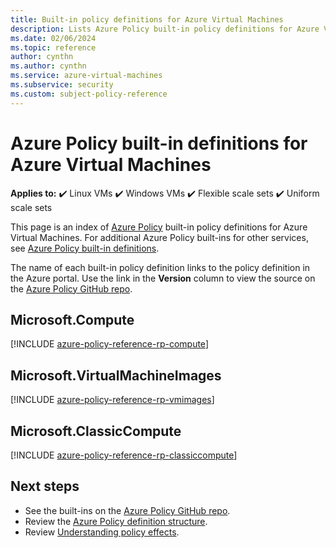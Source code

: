 ```yaml
---
title: Built-in policy definitions for Azure Virtual Machines 
description: Lists Azure Policy built-in policy definitions for Azure Virtual Machines. These built-in policy definitions provide common approaches to managing your Azure resources.
ms.date: 02/06/2024
ms.topic: reference
author: cynthn
ms.author: cynthn
ms.service: azure-virtual-machines
ms.subservice: security
ms.custom: subject-policy-reference
---
```

# Azure Policy built-in definitions for Azure Virtual Machines

**Applies to:** :heavy_check_mark: Linux VMs :heavy_check_mark: Windows VMs :heavy_check_mark: Flexible scale sets :heavy_check_mark: Uniform scale sets

This page is an index of [Azure Policy](/azure/governance/policy/overview) built-in policy
definitions for Azure Virtual Machines. For additional Azure Policy built-ins for other services,
see [Azure Policy built-in definitions](/azure/governance/policy/samples/built-in-policies).

The name of each built-in policy definition links to the policy definition in the Azure portal. Use
the link in the **Version** column to view the source on the
[Azure Policy GitHub repo](https://github.com/Azure/azure-policy).

## Microsoft.Compute

[!INCLUDE [azure-policy-reference-rp-compute](~/azure-docs-pr/includes/policy/reference/byrp/microsoft.compute.md)]

## Microsoft.VirtualMachineImages

[!INCLUDE [azure-policy-reference-rp-vmimages](~/azure-docs-pr/includes/policy/reference/byrp/microsoft.virtualmachineimages.md)]

## Microsoft.ClassicCompute

[!INCLUDE [azure-policy-reference-rp-classiccompute](~/azure-docs-pr/includes/policy/reference/byrp/microsoft.classiccompute.md)]

## Next steps

- See the built-ins on the [Azure Policy GitHub repo](https://github.com/Azure/azure-policy).
- Review the [Azure Policy definition structure](/azure/governance/policy/concepts/definition-structure).
- Review [Understanding policy effects](/azure/governance/policy/concepts/effects).
